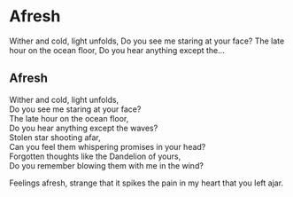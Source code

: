 # Afresh

Wither and cold, light unfolds, Do you see me staring at your face? The late hour on the ocean floor, Do you hear anything except the…

## Afresh <a id="371a"></a>

Wither and cold, light unfolds,  
Do you see me staring at your face?  
The late hour on the ocean floor,  
Do you hear anything except the waves?  
Stolen star shooting afar,  
Can you feel them whispering promises in your head?  
Forgotten thoughts like the Dandelion of yours,  
Do you remember blowing them with me in the wind?

Feelings afresh, strange that it spikes the pain in my heart that you left ajar.

